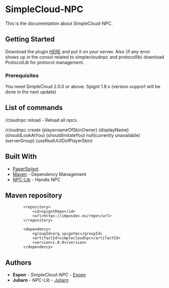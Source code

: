 # SimpleCloud-NPC

This is the documentation about SimpleCloud-NPC.

## Getting Started

Download the plugin [HERE](https://imposdev.eu/repo/org/spigotmc/simplecloudnpc/1.0.0/simplecloudnpc-1.0.0.jar) and put it on your server.
Also (if any error shows up in the consol related to simplecloudnpc and protocollib) download ProtocolLib for protocol management.

### Prerequisites

You need SimpleCloud 2.0.0 or above.
Spigot 1.8.x (version support will be done in the next update)

## List of commands

/cloudnpc reload - Reload all npcs.

/cloudnpc create (playernameOfSkinOwner) (displayName) (shouldLookAtYou) (shouldImitateYou) null(currently unavailable) (serverGroup) (useRealUUIDofPlayerSkin)

## Built With

* [PaperSpigot](https://papermc.io/downloads)
* [Maven](https://maven.apache.org/) - Dependency Management
* [NPC-Lib](https://github.com/juliarn/NPC-Lib) - Handle NPC

## Maven repository

```maven
        <repository>
            <id>spigotRepo</id>
            <url>https://imposdev.eu/repo</url>
        </repository>
```

```maven
        <dependency>
            <groupId>org.spigotmc</groupId>
            <artifactId>simplecloudnpc</artifactId>
            <version>1.0.0</version>
        </dependency>
```

## Authors

* **Espen** - *SimpleCloud-NPC* - [Espen](https://github.com/EhreGetaken)
* **Juliarn** - *NPC-Lib* - [Juliarn](https://github.com/juliarn)
